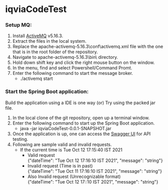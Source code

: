 # iqviaCodeTest

### Setup MQ:
1. Install [ActiveMQ](https://activemq.apache.org/components/classic/) v5.16.3.
2. Extract the files in the local system.
3. Replace the apache-activemq-5.16.3\conf\activemq.xml file with the one that is in the root folder of the repository.
4. Navigate to apache-activemq-5.16.3\bin\ directory.
5. Hold down shift key and click the right mouse button on the window.
6. In the menu, find and select Powershell/Command Promt.
7. Enter the following command to start the message broker.
    - ./activemq start


### Start the Spring Boot application:
Build the application using a IDE is one way (or) Try using the packed jar file.
1. In the local clone of the git repository, open up a terminal window.
2. Enter the following command to start up the Spring Boot application.
    - java -jar iqviaCodeTest-0.0.1-SNAPSHOT.jar
3. Once the application is up, one can access the [Swagger UI](http://localhost:4569/swagger-ui/) for API testing.
4. Following are sample valid and invalid requests.
    - If the current time is Tue Oct 12 17:15:40 IST 2021
        - Valid request \
        {"dateTime": "Tue Oct 12 17:16:10 IST 2021", "message": "string"}
        - Invalid request (Time is in past) \
        {"dateTime": "Tue Oct 11 17:16:10 IST 2021", "message": "string"}
        - Also Invalid request (Unrecognizable format) \
        {"dateTime": "Tue Oct 12 17::10 IST 2021", "message": "string"}
